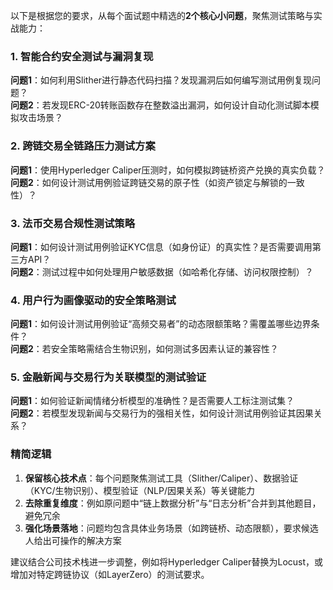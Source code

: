 
以下是根据您的要求，从每个面试题中精选的**2个核心小问题**，聚焦测试策略与实战能力：


### **1. 智能合约安全测试与漏洞复现**  
**问题1**：如何利用Slither进行静态代码扫描？发现漏洞后如何编写测试用例复现问题？  
**问题2**：若发现ERC-20转账函数存在整数溢出漏洞，如何设计自动化测试脚本模拟攻击场景？


### **2. 跨链交易全链路压力测试方案**  
**问题1**：使用Hyperledger Caliper压测时，如何模拟跨链桥资产兑换的真实负载？  
**问题2**：如何设计测试用例验证跨链交易的原子性（如资产锁定与解锁的一致性）？


### **3. 法币交易合规性测试策略**  
**问题1**：如何设计测试用例验证KYC信息（如身份证）的真实性？是否需要调用第三方API？  
**问题2**：测试过程中如何处理用户敏感数据（如哈希化存储、访问权限控制）？


### **4. 用户行为画像驱动的安全策略测试**  
**问题1**：如何设计测试用例验证“高频交易者”的动态限额策略？需覆盖哪些边界条件？  
**问题2**：若安全策略需结合生物识别，如何测试多因素认证的兼容性？


### **5. 金融新闻与交易行为关联模型的测试验证**  
**问题1**：如何验证新闻情绪分析模型的准确性？是否需要人工标注测试集？  
**问题2**：若模型发现新闻与交易行为的强相关性，如何设计测试用例验证其因果关系？


### **精简逻辑**  
1. **保留核心技术点**：每个问题聚焦测试工具（Slither/Caliper）、数据验证（KYC/生物识别）、模型验证（NLP/因果关系）等关键能力  
2. **去除重复维度**：例如原问题中“链上数据分析”与“日志分析”合并到其他题目，避免冗余  
3. **强化场景落地**：问题均包含具体业务场景（如跨链桥、动态限额），要求候选人给出可操作的解决方案  

建议结合公司技术栈进一步调整，例如将Hyperledger Caliper替换为Locust，或增加对特定跨链协议（如LayerZero）的测试要求。